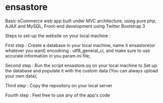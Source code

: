 # ensastore
Basic eCommerce web app built under MVC architecture, using pure php, AJAX and MySQL, Front-end development using Twitter Bootstrap 3

Steps to set-up the website on your local machine :

First step :
Create a database in your local machine, name it ensastore(or whatever you want) encodning : utf8_general_ci, and make sure to use accurate information in you param.ini file;

Second step :
Run the script ensastore.sq on your local machine to Set up the database and populate it with the custom data (You can always upload your own data);

Third step :
Copy the repository on your local server

Fourth step :
Feel free to use any of the app's code
